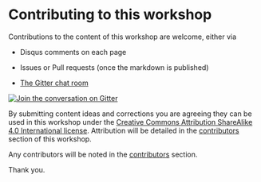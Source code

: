 # Contributing to this workshop

Contributions to the content of this workshop are welcome, either via

* Disqus comments on each page

* Issues or Pull requests (once the markdown is published)

* [The Gitter chat room](https://gitter.im/practicalli/chat?utm_source=badge&utm_medium=badge&utm_campaign=pr-badge)

[![Join the conversation on Gitter](/images/gitter-chat-badge-practicalli.png)](https://gitter.im/practicalli/chat?utm_source=badge&utm_medium=badge&utm_campaign=pr-badge)

By submitting content ideas and corrections you are agreeing they can be used in this workshop under the [Creative Commons Attribution ShareAlike 4.0 International license](http://creativecommons.org/licenses/by-sa/4.0/).  Attribution will be detailed in the [contributors](contributors.html) section of this workshop.

Any contributors will be noted in the [contributors](contributors.html) section.

Thank you.
